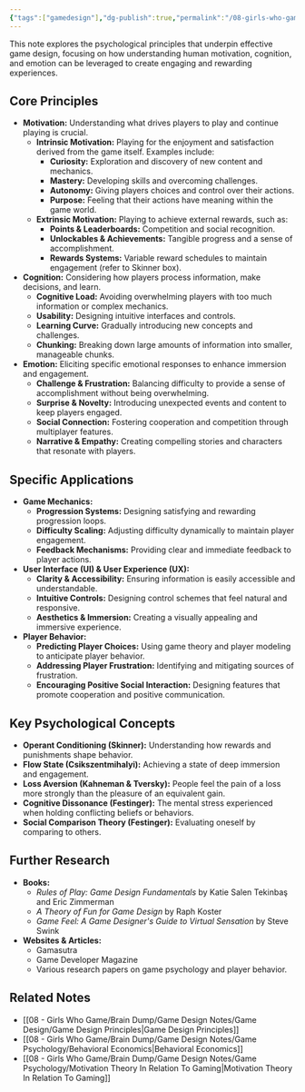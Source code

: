 ```yaml
---
{"tags":["gamedesign"],"dg-publish":true,"permalink":"/08-girls-who-game/brain-dump/game-design-notes/game-psychology/psychology-of-game-design/","dgPassFrontmatter":true}
---
```


This note explores the psychological principles that underpin effective game design, focusing on how understanding human motivation, cognition, and emotion can be leveraged to create engaging and rewarding experiences.

## Core Principles

*   **Motivation:** Understanding what drives players to play and continue playing is crucial.
    *   **Intrinsic Motivation:** Playing for the enjoyment and satisfaction derived from the game itself. Examples include:
        *   **Curiosity:** Exploration and discovery of new content and mechanics.
        *   **Mastery:** Developing skills and overcoming challenges.
        *   **Autonomy:** Giving players choices and control over their actions.
        *   **Purpose:** Feeling that their actions have meaning within the game world.
    *   **Extrinsic Motivation:** Playing to achieve external rewards, such as:
        *   **Points & Leaderboards:** Competition and social recognition.
        *   **Unlockables & Achievements:** Tangible progress and a sense of accomplishment.
        *   **Rewards Systems:** Variable reward schedules to maintain engagement (refer to Skinner box).
*   **Cognition:** Considering how players process information, make decisions, and learn.
    *   **Cognitive Load:** Avoiding overwhelming players with too much information or complex mechanics.
    *   **Usability:** Designing intuitive interfaces and controls.
    *   **Learning Curve:** Gradually introducing new concepts and challenges.
    *   **Chunking:** Breaking down large amounts of information into smaller, manageable chunks.
*   **Emotion:** Eliciting specific emotional responses to enhance immersion and engagement.
    *   **Challenge & Frustration:** Balancing difficulty to provide a sense of accomplishment without being overwhelming.
    *   **Surprise & Novelty:** Introducing unexpected events and content to keep players engaged.
    *   **Social Connection:** Fostering cooperation and competition through multiplayer features.
    *   **Narrative & Empathy:** Creating compelling stories and characters that resonate with players.

## Specific Applications

*   **Game Mechanics:**
    *   **Progression Systems:** Designing satisfying and rewarding progression loops.
    *   **Difficulty Scaling:** Adjusting difficulty dynamically to maintain player engagement.
    *   **Feedback Mechanisms:** Providing clear and immediate feedback to player actions.
*   **User Interface (UI) & User Experience (UX):**
    *   **Clarity & Accessibility:** Ensuring information is easily accessible and understandable.
    *   **Intuitive Controls:** Designing control schemes that feel natural and responsive.
    *   **Aesthetics & Immersion:** Creating a visually appealing and immersive experience.
*   **Player Behavior:**
    *   **Predicting Player Choices:** Using game theory and player modeling to anticipate player behavior.
    *   **Addressing Player Frustration:** Identifying and mitigating sources of frustration.
    *   **Encouraging Positive Social Interaction:** Designing features that promote cooperation and positive communication.

## Key Psychological Concepts

*   **Operant Conditioning (Skinner):** Understanding how rewards and punishments shape behavior.
*   **Flow State (Csikszentmihalyi):** Achieving a state of deep immersion and engagement.
*   **Loss Aversion (Kahneman & Tversky):** People feel the pain of a loss more strongly than the pleasure of an equivalent gain.
*   **Cognitive Dissonance (Festinger):** The mental stress experienced when holding conflicting beliefs or behaviors.
*   **Social Comparison Theory (Festinger):** Evaluating oneself by comparing to others.

## Further Research

*   **Books:**
    *   *Rules of Play: Game Design Fundamentals* by Katie Salen Tekinbaş and Eric Zimmerman
    *   *A Theory of Fun for Game Design* by Raph Koster
    *   *Game Feel: A Game Designer's Guide to Virtual Sensation* by Steve Swink
*   **Websites & Articles:**
    *   Gamasutra
    *   Game Developer Magazine
    *   Various research papers on game psychology and player behavior.

## Related Notes

*   [[08 - Girls Who Game/Brain Dump/Game Design Notes/Game Design/Game Design Principles\|Game Design Principles]]
*   [[08 - Girls Who Game/Brain Dump/Game Design Notes/Game Psychology/Behavioral Economics\|Behavioral Economics]]
*   [[08 - Girls Who Game/Brain Dump/Game Design Notes/Game Psychology/Motivation Theory In Relation To Gaming\|Motivation Theory In Relation To Gaming]]
